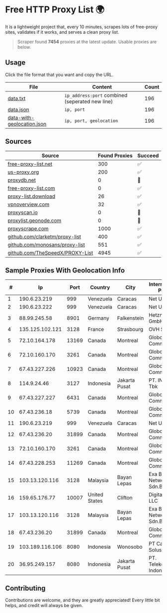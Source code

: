 
# Free HTTP Proxy List 🌍

It is a lightweight project that, every 10 minutes, scrapes lots of free-proxy sites, validates if it works, and serves a clean proxy list.


> Scraper found **7454** proxies at the latest update. Usable proxies are below.

## Usage

Click the file format that you want and copy the URL.


|File|Content|Count|
|----|-------|-----|
|[data.txt](https://raw.githubusercontent.com/themiralay/Proxy-List-World/master/data.txt)|`ip_address:port` combined (seperated new line)|196|
|[data.json](https://raw.githubusercontent.com/themiralay/Proxy-List-World/master/data.json)|`ip, port`|196|
|[data-with-geolocation.json](https://raw.githubusercontent.com/themiralay/Proxy-List-World/master/data-with-geolocation.json)|`ip, port, geolocation`|196|

## Sources

|Source|Found Proxies|Succeed|
|------|-------------|-------|
|[free-proxy-list.net](https://free-proxy-list.net)|300|✅|
|[us-proxy.org](https://www.us-proxy.org)|200|✅|
|[proxydb.net](http://proxydb.net)|0|🚫|
|[free-proxy-list.com](https://free-proxy-list.com/?page=&port=&type%5B%5D=http&type%5B%5D=https&up_time=0&search=Search)|0|✅|
|[proxy-list.download](https://www.proxy-list.download/HTTP)|26|✅|
|[vpnoverview.com](https://vpnoverview.com/privacy/anonymous-browsing/free-proxy-servers)|32|✅|
|[proxyscan.io](https://www.proxyscan.io)|0|🚫|
|[proxylist.geonode.com](https://proxylist.geonode.com/api/proxy-list?limit=300&page=1&sort_by=lastChecked&sort_type=desc&protocols=http,https)|0|🚫|
|[proxyscrape.com](https://api.proxyscrape.com/v2/?request=displayproxies&protocol=http&timeout=10000&country=all&ssl=all&anonymity=all)|1000|✅|
|[github.com/clarketm/proxy-list](https://raw.githubusercontent.com/clarketm/proxy-list/master/proxy-list-raw.txt)|400|✅|
|[github.com/monosans/proxy-list](https://raw.githubusercontent.com/monosans/proxy-list/main/proxies/http.txt)|551|✅|
|[github.com/TheSpeedX/PROXY-List](https://raw.githubusercontent.com/TheSpeedX/PROXY-List/master/http.txt)|4945|✅|


## Sample Proxies With Geolocation Info

|#|Ip|Port|Country|City|Internet Service Provider|
|-|--|----|-------|----|-------------------------|
|1|190.6.23.219|999|Venezuela|Caracas|Net Uno|
|2|190.6.23.222|999|Venezuela|Caracas|Net Uno|
|3|88.99.245.58|8901|Germany|Falkenstein|Hetzner Online GmbH|
|4|135.125.102.121|3128|France|Strasbourg|OVH SAS|
|5|72.10.164.178|13169|Canada|Montreal|GloboTech Communications|
|6|72.10.160.170|3261|Canada|Montreal|GloboTech Communications|
|7|67.43.227.226|10923|Canada|Montreal|GloboTech Communications|
|8|114.9.24.46|3127|Indonesia|Jakarta Pusat|PT. INDOSAT Tbk|
|9|67.43.227.227|6431|Canada|Montreal|GloboTech Communications|
|10|67.43.236.18|5739|Canada|Montreal|GloboTech Communications|
|11|190.6.23.219|999|Venezuela|Caracas|Net Uno|
|12|67.43.236.20|31899|Canada|Montreal|GloboTech Communications|
|13|72.10.160.170|3261|Canada|Montreal|GloboTech Communications|
|14|67.43.228.253|11269|Canada|Montreal|GloboTech Communications|
|15|103.13.120.116|3128|Malaysia|Bayan Lepas|Exa Bytes Network Sdn.Bhd.|
|16|159.65.176.77|10007|United States|Clifton|DigitalOcean, LLC|
|17|103.13.120.116|3128|Malaysia|Bayan Lepas|Exa Bytes Network Sdn.Bhd.|
|18|67.43.236.20|31899|Canada|Montreal|GloboTech Communications|
|19|103.189.116.106|8080|Indonesia|Wonosobo|PT Callysta Total Solusindo|
|20|36.95.249.157|8080|Indonesia|Jakarta Pusat|PT. Telekomunikasi Indonesia|



## Contributing

Contributions are welcome, and they are greatly appreciated! Every
little bit helps, and credit will always be given.

